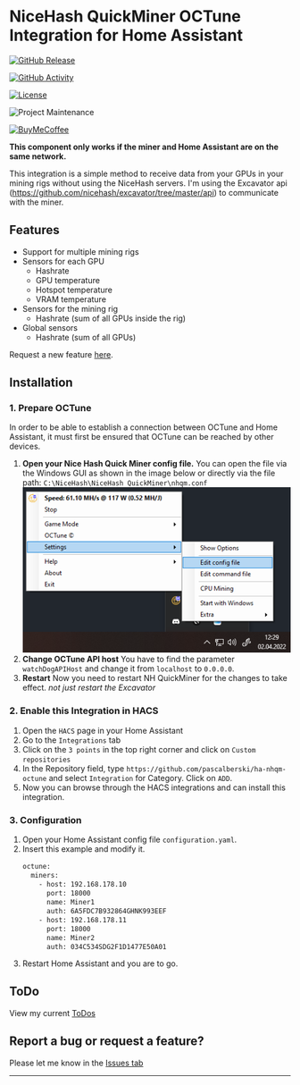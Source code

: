 # NiceHash QuickMiner OCTune Integration for Home Assistant

  

[![GitHub Release][releases-shield]][releases]

[![GitHub Activity][commits-shield]][commits]

[![License][license-shield]](LICENSE)

![Project Maintenance][maintenance-shield]

[![BuyMeCoffee][buymecoffeebadge]][buymecoffee]

  

  

**This component only works if the miner and Home Assistant are on the same network.**


This integration is a simple method to receive data from your GPUs in your mining rigs without using the NiceHash servers.
I'm using the Excavator api (https://github.com/nicehash/excavator/tree/master/api) to communicate with the miner.

## Features
- Support for multiple mining rigs
- Sensors for each GPU
	- Hashrate
	- GPU temperature
	- Hotspot temperature
	- VRAM temperature
- Sensors for the mining rig
	- Hashrate (sum of all GPUs inside the rig)
- Global sensors
	- Hashrate (sum of all GPUs)

Request a new feature [here](https://github.com/pascalberski/ha-nhqm-octune/issues/new?assignees=&labels=enhancement&template=feature_request.md).


## Installation

### 1. Prepare OCTune
In order to be able to establish a connection between OCTune and Home Assistant, it must first be ensured that OCTune can be reached by other devices.

1. **Open your Nice Hash Quick Miner config file.**
	You can open the file via the Windows GUI as shown in the image below or directly via the file path: `C:\NiceHash\NiceHash QuickMiner\nhqm.conf`
	![openconfigfile][openconfigfileimg]
2. **Change OCTune API host**
	You have to find the parameter `watchDogAPIHost` and change it from `localhost` to `0.0.0.0`.
3. **Restart**
	Now you need to restart NH QuickMiner for the changes to take effect. *not just restart the Excavator*

### 2. Enable this Integration in HACS
1. Open the `HACS` page in your Home Assistant
2. Go to the `Integrations` tab
3. Click on the `3 points` in the top right corner and click on `Custom repositories`
4. In the Repository field, type `https://github.com/pascalberski/ha-nhqm-octune` and select `Integration` for Category. Click on `ADD`.
5. Now you can browse through the HACS integrations and can install this integration.

### 3. Configuration
1. Open your Home Assistant config file `configuration.yaml`.
2. Insert this example and modify it.
	```text
	octune:
	  miners:
	    - host: 192.168.178.10
	      port: 18000
	      name: Miner1
	      auth: 6A5FDC7B932864GHNK993EEF
	    - host: 192.168.178.11
	      port: 18000
	      name: Miner2
	      auth: 034C534SDG2F1D1477E50A01
	 ```
3. Restart Home Assistant and you are to go.
  
## ToDo
View my current [ToDos][todos]
 

## Report a bug or request a feature?
  

Please let me know in the [Issues tab][issues]

  

***

  


[buymecoffee]: https://www.buymeacoffee.com/pascalberski

[buymecoffeebadge]: https://img.shields.io/badge/buy%20me%20a%20coffee-donate-yellow.svg?style=for-the-badge

[commits-shield]: https://img.shields.io/github/commit-activity/y/pascalberski/ha-nhqm-octune.svg?style=for-the-badge

[commits]: https://github.com/pascalberski/ha-nhqm-octune/commits/master

[hacs]: https://github.com/custom-components/hacs

[hacsbadge]: https://img.shields.io/badge/HACS-Custom-orange.svg?style=for-the-badge

[discord]: https://discord.gg/Qa5fW2R

[discord-shield]: https://img.shields.io/discord/330944238910963714.svg?style=for-the-badge

[openconfigfileimg]: openconfigfile.PNG

[forum-shield]: https://img.shields.io/badge/community-forum-brightgreen.svg?style=for-the-badge

[forum]: https://community.home-assistant.io/

[license-shield]: https://img.shields.io/github/license/custom-components/blueprint.svg?style=for-the-badge

[maintenance-shield]: https://img.shields.io/badge/maintainer-%40pascalberski-blue.svg?style=for-the-badge

[releases-shield]: https://img.shields.io/github/v/release/pascalberski/ha-nhqm-octune.svg?style=for-the-badge

[releases]: https://github.com/pascalberski/ha-nhqm-octune/releases

[issues]: https://github.com/pascalberski/ha-nhqm-octune/issues

[todos]: https://github.com/pascalberski/ha-nhqm-octune/issues?q=is%3Aopen+is%3Aissue+label%3Atodo